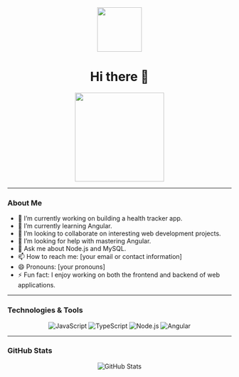 <div id="header" align="center">
  <img src="https://media.giphy.com/media/M9gbBd9nbDrOTu1Mqx/giphy.gif" width="100"/>
</div>

<h1 align="center">Hi there 👋</h1>

<div align="center">
  <img src="https://encrypted-tbn0.gstatic.com/images?q=tbn:ANd9GcRbOFmjGchTMwQriXqezOovYKqXWK3YXUnFlQ&s" width="200" height="200">
</div>

---

### About Me

- 🔭 I’m currently working on building a health tracker app.
- 🌱 I’m currently learning Angular.
- 👯 I’m looking to collaborate on interesting web development projects.
- 🤔 I’m looking for help with mastering Angular.
- 💬 Ask me about Node.js and MySQL.
- 📫 How to reach me: [your email or contact information]
- 😄 Pronouns: [your pronouns]
- ⚡ Fun fact: I enjoy working on both the frontend and backend of web applications.

---

### Technologies & Tools

<div align="center">
  <img src="https://img.icons8.com/color/48/000000/javascript.png" alt="JavaScript" title="JavaScript"/>
  <img src="https://img.icons8.com/color/48/000000/typescript.png" alt="TypeScript" title="TypeScript"/>
  <img src="https://img.icons8.com/color/48/000000/nodejs.png" alt="Node.js" title="Node.js"/>
  <img src="https://img.icons8.com/color/48/000000/angular.png" alt="Angular" title="Angular"/>
</div>

---

### GitHub Stats

<div align="center">
  <img src="https://github-readme-stats.vercel.app/api?username=yourusername&show_icons=true&theme=radical" alt="GitHub Stats"/>
</div>

<!--
**yourusername/yourusername** is a ✨ _special_ ✨ repository because its `README.md` (this file) appears on your GitHub profile.

Here are some ideas to get you started:

- 🔭 I’m currently working on ...
- 🌱 I’m currently learning ...
- 👯 I’m looking to collaborate on ...
- 🤔 I’m looking for help with ...
- 💬 Ask me about ...
- 📫 How to reach me: ...
- 😄 Pronouns: ...
- ⚡ Fun fact: ...
-->
